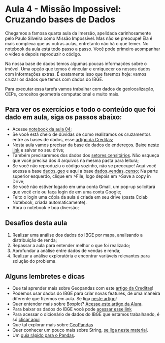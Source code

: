 # Aula 4 - Missão Impossivel: Cruzando bases de Dados

Chegamos a famosa quarta aula da Imersão, apelidada carinhosamente pelo Paulo Silveira como Missão Impossível. Mas não se preocupe! Ela é mais complexa que as outras aulas, entretanto não há o que temer. No notebook da aula está todo passo a passo. Você pode primeiro acompanhar o vídeo e depois reproduzir o código.

Na nossa base de dados temos algumas poucas informações sobre o imóvel. Uma opção que temos é vincular e enriquecer os nossos dados com informações extras. É exatamente isso que faremos hoje: vamos cruzar os dados que temos com dados do IBGE.

Para executar essa tarefa vamos trabalhar com dados de geolocalização, CEPs, conceitos geometria computacional e muito mais.

## Para ver os exercícios e todo o conteúdo que foi dado em aula, siga os passos abaixo:

- Acesse [notebook da aula 04](https://colab.research.google.com/drive/1WzaYKTJuVoQ1_WeVdBwKsmkCV9PU7IGD?usp=sharing);
- Se você está cheio de dúvidas de como realizamos os cruzamentos entre as bases de dados, esse [artigo da Creditas](https://medium.com/creditas-tech/incrementando-dados-geogr%C3%A1ficos-com-o-censo-nacional-do-ibge-54d342c4bdcf);
- Nesta aula vamos precisar da base de dados de endereços. Baixe [neste link](https://drive.google.com/file/d/1u2qPFtYaE4of3Vb3d7yQEVEbS5FdQ_FP/view?usp=sharing) e salvar no seu drive;
- Também precisaremos dos dados dos [setores censitários](https://drive.google.com/drive/folders/1CycoanzYN2oxKHPO6zxvIQ6Og1LBcujv?usp=sharing). Não esqueça que você precisa dos 4 arquivos na mesma pasta para leitura;
- Se você não reproduziu o código sozinho, não se preocupe! Aqui você acessa a base [dados_geo](https://drive.google.com/file/d/1KyaCnwYt3vVV_7O0VktZorRhsMWD9hQQ/view?usp=sharing) e aqui a base [dados_vendas_censo](https://drive.google.com/file/d/1iAFJhgMUquxsbGxM1pWz9BLjpC9SULKr/view?usp=sharing);
Na parte superior esquerdo, clique em >File, logo depois em >Save a copy in Drive;
- Se você não estiver logado em uma conta Gmail, um pop-up solicitará que você crie ou faça login de em uma conta Google;
- Feito o login uma cópia da aula é criada em seu drive (pasta Colab Notebook, criada automaticamente).
- Abra o notebook e boa diversão;


## Desafios desta aula
1) Realizar uma análise dos dados do IBGE por mapa, analisando a distribuição de renda;
2) Repassar a aula para entender melhor o que foi realizado;
3) Aprofundar a análise entre dados de vendas e renda;
4) Realizar a análise exploratória e encontrar variáveis relevantes para solução do problema.

## Alguns lembretes e dicas
- Que tal aprender mais sobre Geopandas com este [artigo da Creditas](https://medium.com/creditas-tech/dados-georreferenciados-explora%C3%A7%C3%A3o-e-visualiza%C3%A7%C3%A3o-com-python-edd51e7c53da)!
- Podemos usar dados do IBGE para criar novas features, de uma maneira diferente que fizemos em aula. Se liga [neste artigo](https://medium.com/creditas-tech/criando-features-de-machine-learning-a-partir-de-nomes-de-cidades-7149fae7778e)!
- Quer entender mais sobre Boxplot? [Acesse este artigo da Alura](https://medium.com/creditas-tech/criando-features-de-machine-learning-a-partir-de-nomes-de-cidades-7149fae7778e).
- Para baixar os dados do IBGE você pode [acessar esse link](https://gist.githubusercontent.com/tgcsantos/85f8c7b0a2edbc3e27fcad619b37d886/raw/a4954781e6bca9cb804062a3eea0b3b84679daf4/Basico_SP1.csv)
- Para acessar o dicionário de dados do IBGE que estamos trabalhando, é só [clicar aqui](https://drive.google.com/file/d/1WVTqfKtHOOk5X1AWaSOn6NLaO7cix2m4/view?usp=sharing)
- Que tal explorar mais sobre [GeoPandas](https://geopandas.org/en/stable/)
- Quer conhecer um pouco mais sobre String, [se liga neste material](https://panda.ime.usp.br/pensepy/static/pensepy/08-Strings/strings.html).
- Um [guia rápido para o Pandas](https://pandas.pydata.org/Pandas_Cheat_Sheet.pdf).



